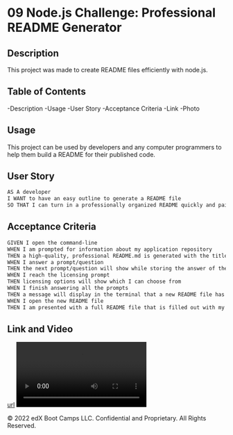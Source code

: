 # 09 Node.js Challenge: Professional README Generator

## Description

This project was made to create README files efficiently with node.js. 

## Table of Contents

-Description
-Usage
-User Story
-Acceptance Criteria
-Link
-Photo

## Usage

This project can be used by developers and any computer programmers to help them build a README for their published code.

## User Story

```md
AS A developer
I WANT to have an easy outline to generate a README file
SO THAT I can turn in a professionally organized README quickly and painlessly
```

## Acceptance Criteria

```md
GIVEN I open the command-line
WHEN I am prompted for information about my application repository
THEN a high-quality, professional README.md is generated with the title of my project and sections entitled Description, Table of Contents, Installation, Usage, License, Contributing, Tests, and Questions
WHEN I answer a prompt/question
THEN the next prompt/question will show while storing the answer of the previous
WHEN I reach the licensing prompt
THEN licensing options will show which I can choose from
WHEN I finish answering all the prompts
THEN a message will display in the terminal that a new README file has been made
WHEN I open the new README file
THEN I am presented with a full README file that is filled out with my answers
```

## Link and Video

[url](https://clayandemar.github.io/readme-generator/)
![Video](./Develop/video/screen.mov)


© 2022 edX Boot Camps LLC. Confidential and Proprietary. All Rights Reserved.
